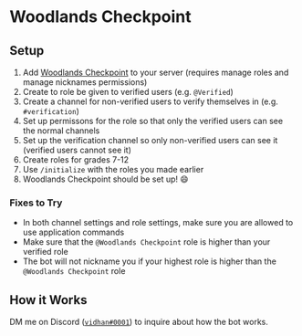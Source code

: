 # Woodlands Checkpoint

## Setup

1. Add [Woodlands Checkpoint](https://discord.com/api/oauth2/authorize?client_id=896067278393712651&permissions=402653184&scope=bot%20applications.commands) to your server (requires manage roles and manage nicknames permissions)
2. Create to role be given to verified users (e.g. `@Verified`)
3. Create a channel for non-verified users to verify themselves in (e.g. `#verification`)
4. Set up permissons for the role so that only the verified users can see the normal channels
5. Set up the verification channel so only non-verified users can see it (verified users cannot see it)
6. Create roles for grades 7-12
7. Use `/initialize` with the roles you made earlier
8. Woodlands Checkpoint should be set up! 😄

### Fixes to Try

- In both channel settings and role settings, make sure you are allowed to use application commands
- Make sure that the `@Woodlands Checkpoint` role is higher than your verified role
- The bot will not nickname you if your highest role is higher than the `@Woodlands Checkpoint` role

## How it Works

DM me on Discord ([`vidhan#0001`](<https://discord.com/users/277507281652940800>)) to inquire about how the bot works.
